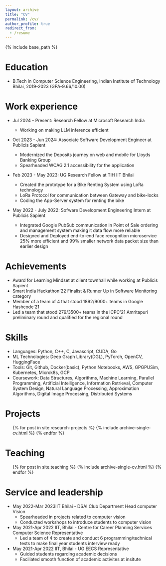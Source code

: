```yaml
---
layout: archive
title: "CV"
permalink: /cv/
author_profile: true
redirect_from:
  - /resume
---
```


{% include base_path %}

Education
======
* B.Tech in Computer Science Engineering, Indian Institute of Technology Bhilai, 2019-2023 (GPA-9.66/10.00)


Work experience
======
* Jul 2024 - Present: Research Fellow at Microsoft Research India
  * Working on making LLM inference efficient


* Oct 2023 - Jun 2024: Associate Software Development Engineer at Publicis Sapient
  * Modernized the Deposits journey on web and mobile for Lloyds Banking Group
  * Spearheaded WCAG 2.1 accessibility for the application


* Feb 2023 - May 2023: UG Research Fellow at TIH IIT Bhilai
  * Created the prototype for a Bike Renting System using LoRa technology
  * LoRa Protocol for communication between Gateway and bike-locks
  * Coding the App-Server system for renting the bike


* May 2022 - July 2022: Sofware Development Engineering Intern at Publicis Sapient
  * Integrated Google PubSub communication in Point of Sale ordering and management system making it data flow more reliable
  * Designed and Deployed end-to-end face recognition microservice 25% more efficient and 99% smaller network data packet size than earlier design

Achievements
======
* Award for Learning Mindset at client townhall while working at Publicis Sapient
* Smart India Hackathon'22 Finalist & Runner Up in Software Monitoring category
* Member of a team of 4 that stood 1892/9000+ teams in Google Hashcode'21 
* Led a team that stood 279/3500+ teams in the ICPC'21 Amritapuri preliminary round and qualified for the regional round

  
Skills
======
* Languages: Python, C++, C, Javascript, CUDA,  Go
* ML Technologies: Deep Graph Library(DGL), PyTorch, OpenCV, HuggingFace
* Tools: Git, Github, Docker(basic), Python Notebooks, AWS, GPGPUSim, Kubernetes, Microk8s, GCP
* Coursework: Data Structures, Algorithms, Machine Learning, Parallel Programming, Artificial Intelligence, Information Retrieval, Computer System Design, Natural Language Processing, Approximation Algorithms, Digital Image Processing, Distributed Systems


Projects
======
  <ul>{% for post in site.research-projects %}
    {% include archive-single-cv.html %}
  {% endfor %}</ul>
  
<!-- Talks
======
  <ul>{% for post in site.talks %}
    {% include archive-single-talk-cv.html %}
  {% endfor %}</ul> -->
  
Teaching
======
  <ul>{% for post in site.teaching %}
    {% include archive-single-cv.html %}
  {% endfor %}</ul>
  
Service and leadership
======
* May 2022-Mar 2023IIT Bhilai - DSAI Club Department Head computer Vision
  * Spearheaded in projects related to computer vision
  * Conducted workshops to introduce students to computer vision
* May 2021-Apr 2022 IIT, Bhilai - Centre for Career Planning Services Computer Science Representative
  * Led a team of 4 to create and conduct 6 programming/technical tests to make final year students interview ready
* May 2021-Apr 2022 IIT, Bhilai - UG EECS Representative
  * Guided students regarding academic decisions
  * Faciliated smooth function of academic activites at insitute 

